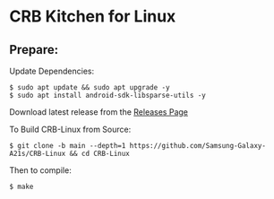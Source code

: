 # **CRB Kitchen for Linux**

## Prepare:

Update Dependencies:

    $ sudo apt update && sudo apt upgrade -y
    $ sudo apt install android-sdk-libsparse-utils -y

Download latest release from the [Releases Page](https://github.com/Samsung-Galaxy-A21s/CRB-Linux/releases)

To Build CRB-Linux from Source:

	$ git clone -b main --depth=1 https://github.com/Samsung-Galaxy-A21s/CRB-Linux && cd CRB-Linux

Then to compile:
	
	$ make
